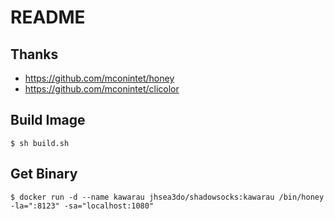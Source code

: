 # README

## Thanks

- https://github.com/mconintet/honey
- https://github.com/mconintet/clicolor

## Build Image

```shell
$ sh build.sh
```

## Get Binary

```shell
$ docker run -d --name kawarau jhsea3do/shadowsocks:kawarau /bin/honey -la=":8123" -sa="localhost:1080"
```
